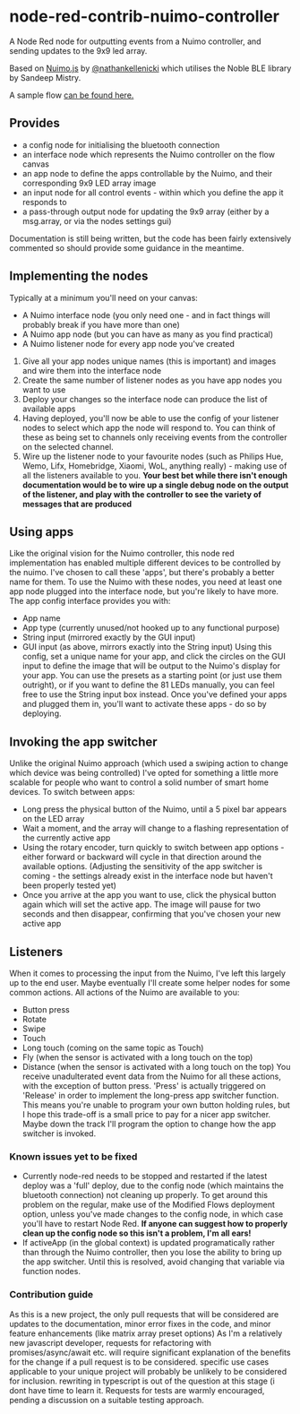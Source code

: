 # node-red-contrib-nuimo-controller

A Node Red node for outputting events from a Nuimo controller, and sending updates to the 9x9 led array.

Based on [Nuimo.js](https://github.com/nathankellenicki/nuimojs) by [@nathankellenicki](https://github.com/nathankellenicki) which utilises the Noble BLE library by Sandeep Mistry.

A sample flow [can be found here.](https://flows.nodered.org/flow/43a6b015c2e5fce1a0ffa5305364c27b)

## Provides
-   a config node for initialising the bluetooth connection
-   an interface node which represents the Nuimo controller on the flow canvas
-   an app node to define the apps controllable by the Nuimo, and their corresponding 9x9 LED array image
-   an input node for all control events - within which you define the app it responds to
-   a pass-through output node for updating the 9x9 array (either by a msg.array, or via the nodes settings gui)

Documentation is still being written, but the code has been fairly extensively commented so should provide some guidance in the meantime.

## Implementing the nodes
Typically at a minimum you'll need on your canvas:
-   A Nuimo interface node (you only need one - and in fact things will probably break if you have more than one)
-   A Nuimo app node (but you can have as many as you find practical)
-   A Nuimo listener node for every app node you've created

1.  Give all your app nodes unique names (this is important) and images and wire them into the interface node
2.  Create the same number of listener nodes as you have app nodes you want to use
3.  Deploy your changes so the interface node can produce the list of available apps
4.  Having deployed, you'll now be able to use the config of your listener nodes to select which app the node will respond to. You can think of these as being set to channels only receiving events from the controller on the selected channel.
5.  Wire up the listener node to your favourite nodes (such as Philips Hue, Wemo, Lifx, Homebridge, Xiaomi, WoL, anything really) - making use of all the listeners available to you. **Your best bet while there isn't enough documentation would be to wire up a single debug node on the output of the listener, and play with the controller to see the variety of messages that are produced**

## Using apps
Like the original vision for the Nuimo controller, this node red implementation has enabled multiple different devices to be controlled by the nuimo. I've chosen to call these 'apps', but there's probably a better name for them.
To use the Nuimo with these nodes, you need at least one app node plugged into the interface node, but you're likely to have more.
The app config interface provides you with:
-   App name
-   App type (currently unused/not hooked up to any functional purpose)
-   String input (mirrored exactly by the GUI input)
-   GUI input (as above, mirrors exactly into the String input)
Using this config, set a unique name for your app, and click the circles on the GUI input to define the image that will be output to the Nuimo's display for your app. You can use the presets as a starting point (or just use them outright), or if you want to define the 81 LEDs manually, you can feel free to use the String input box instead.
Once you've defined your apps and plugged them in, you'll want to activate these apps - do so by deploying.

## Invoking the app switcher
Unlike the original Nuimo approach (which used a swiping action to change which device was being controlled) I've opted for something a little more scalable for people who want to control a solid number of smart home devices.
To switch between apps:
-   Long press the physical button of the Nuimo, until a 5 pixel bar appears on the LED array
-   Wait a moment, and the array will change to a flashing representation of the currently active app
-   Using the rotary encoder, turn quickly to switch between app options - either forward or backward will cycle in that direction around the available options. (Adjusting the sensitivity of the app switcher is coming - the settings already exist in the interface node but haven't been properly tested yet)
-   Once you arrive at the app you want to use, click the physical button again which will set the active app. The image will pause for two seconds and then disappear, confirming that you've chosen your new active app

## Listeners
When it comes to processing the input from the Nuimo, I've left this largely up to the end user. Maybe eventually I'll create some helper nodes for some common actions. All actions of the Nuimo are available to you:
-   Button press
-   Rotate
-   Swipe
-   Touch
-   Long touch (coming on the same topic as Touch)
-   Fly (when the sensor is activated with a long touch on the top)
-   Distance (when the sensor is activated with a long touch on the top)
You receive unadulterated event data from the Nuimo for all these actions, with the exception of button press. 'Press' is actually triggered on 'Release' in order to implement the long-press app switcher function. This means you're unable to program your own button holding rules, but I hope this trade-off is a small price to pay for a nicer app switcher. Maybe down the track I'll program the option to change how the app switcher is invoked.

### Known issues yet to be fixed
-   Currently node-red needs to be stopped and restarted if the latest deploy was a 'full' deploy, due to the config node (which maintains the bluetooth connection) not cleaning up properly. To get around this problem on the regular, make use of the Modified Flows deployment option, unless you've made changes to the config node, in which case you'll have to restart Node Red. **If anyone can suggest how to properly clean up the config node so this isn't a problem, I'm all ears!**
-   If activeApp (in the global context) is updated programatically rather than through the Nuimo controller, then you lose the ability to bring up the app switcher. Until this is resolved, avoid changing that variable via function nodes.

### Contribution guide
As this is a new project, the only pull requests that will be considered are updates to the documentation, minor error fixes in the code, and minor feature enhancements (like matrix array preset options)
As I'm a relatively new javascript developer, requests for refactoring with promises/async/await etc. will require significant explanation of the benefits for the change if a pull request is to be considered. specific use cases applicable to your unique project will probably be unlikely to be considered for inclusion. rewriting in typescript is out of the question at this stage (i dont have time to learn it. Requests for tests are warmly encouraged, pending a discussion on a suitable testing approach.
